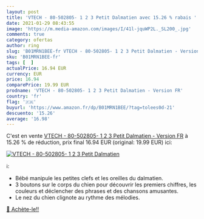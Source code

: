 ```yaml
---
layout: post
title: 'VTECH - 80-502805- 1 2 3 Petit Dalmatien avec 15.26 % rabais '
date: 2021-01-29 08:43:55
image: 'https://m.media-amazon.com/images/I/41l-jquWP2L._SL200_.jpg'
comments: true
category: ofertas
author: ring
slug: 'B01MRN1BEE-fr VTECH - 80-502805- 1 2 3 Petit Dalmatien - Version FR'
sku: 'B01MRN1BEE-fr'
tags: [  ]
actualPrice: 16.94 EUR
currency: EUR
price: 16.94
comparePrice: 19.99 EUR
prodname: 'VTECH - 80-502805- 1 2 3 Petit Dalmatien - Version FR'
country: 'fr'
flag: '🇫🇷'
buyurl: 'https://www.amazon.fr/dp/B01MRN1BEE/?tag=tolees0d-21'
descuento: '15.26'
average: '16.98'
---
```


C'est en vente [VTECH - 80-502805- 1 2 3 Petit Dalmatien - Version FR](https://www.amazon.fr/dp/B01MRN1BEE/?tag=tolees0d-21)  à  15.26 % de réduction, prix final  16.94 EUR (original: 19.99 EUR) ici:

[![VTECH - 80-502805- 1 2 3 Petit Dalmatien](https://m.media-amazon.com/images/I/41l-jquWP2L._SL200_.jpg)](https://www.amazon.fr/dp/B01MRN1BEE/?tag=tolees0d-21)

ℹ️:

- Bébé manipule les petites clefs et les oreilles du dalmatien.
- 3 boutons sur le corps du chien pour découvrir les premiers chiffres, les couleurs et déclencher des phrases et des chansons amusantes.
- Le nez du chien clignote au rythme des mélodies.

[🛒 Achète-le!!](https://www.amazon.fr/dp/B01MRN1BEE/?tag=tolees0d-21)

